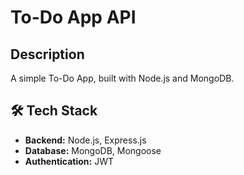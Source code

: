 #  To-Do App API  

##  Description  
A simple To-Do App, built with Node.js and MongoDB.  

## 🛠️ Tech Stack  
- **Backend:** Node.js, Express.js  
- **Database:** MongoDB, Mongoose  
- **Authentication:** JWT  
